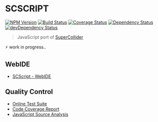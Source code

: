 # SCSCRIPT
[![NPM Version](http://img.shields.io/npm/v/SCScript.svg?style=flat)](https://www.npmjs.org/package/SCScript)
[![Build Status](http://img.shields.io/travis/mohayonao/SCScript.svg?style=flat)](https://travis-ci.org/mohayonao/SCScript)
[![Coverage Status](http://img.shields.io/coveralls/mohayonao/SCScript.svg?style=flat)](https://coveralls.io/r/mohayonao/SCScript?branch=master)
[![Dependency Status](http://img.shields.io/david/mohayonao/SCScript.svg?style=flat)](https://david-dm.org/mohayonao/SCScript)
[![devDependency Status](http://img.shields.io/david/dev/mohayonao/SCScript.svg?style=flat)](https://david-dm.org/mohayonao/SCScript)

> JavaScript port of [SuperCollider](http://supercollider.sourceforge.net/)

:zap: work in progress..

## WebIDE
- [SCScript - WebIDE](http://mohayonao.github.io/SCScript/demo/)

## Quality Control
- [Online Test Suite](http://mohayonao.github.io/SCScript/docs/report/test/)
- [Code Coverage Report](http://mohayonao.github.io/SCScript/docs/report/lcov-report/)
- [JavaScript Source Analysis](http://mohayonao.github.io/SCScript/docs/report/plato/)
